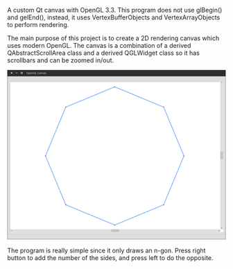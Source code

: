 A custom Qt canvas with OpenGL 3.3. This program does not use glBegin() and gelEnd(), instead, it uses VertexBufferObjects and VertexArrayObjects to perform rendering. 

The main purpose of this project is to create a 2D rendering canvas which uses modern OpenGL. The canvas is a combination of a derived QAbstractScrollArea class and a derived QGLWidget class so it has scrollbars and can be zoomed in/out. 

![alt tag](https://raw.githubusercontent.com/azer89/QtOpenGLCanvas33/master/screenshot.png)

The program is really simple since it only draws an n-gon. Press right button to add the number of the sides, and press left to do the opposite.
